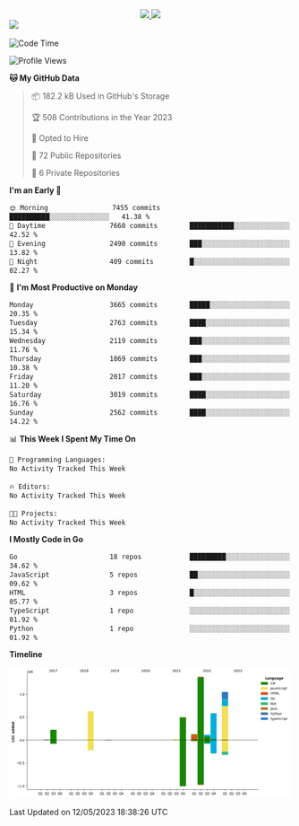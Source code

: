 <div align="center">
  <a href="https://github.com/arielsrv">
    <img height="180em" src="https://github-readme-stats.vercel.app/api?username=arielsrv&show_icons=true&theme=radical&include_all_commits=true&count_private=true"/>
    <img height="180em" src="https://github-readme-stats.vercel.app/api/top-langs/?username=arielsrv&layout=compact&langs_count=10&theme=radical"/>
 </a>
</div>

<div>
  <a href="https://www.linkedin.com/in/arielpineiro/" target="_blank">
    <img src="https://img.shields.io/badge/-LinkedIn-%230077B5?style=for-the-badge&logo=linkedin&logoColor=white" target="_blank">
  </a>
</div>

<!--START_SECTION:waka-->
![Code Time](http://img.shields.io/badge/Code%20Time-0%20secs-blue)

![Profile Views](http://img.shields.io/badge/Profile%20Views-0-blue)

**🐱 My GitHub Data** 

> 📦 182.2 kB Used in GitHub's Storage 
 > 
> 🏆 508 Contributions in the Year 2023
 > 
> 💼 Opted to Hire
 > 
> 📜 72 Public Repositories 
 > 
> 🔑 6 Private Repositories 
 > 
**I'm an Early 🐤** 

```text
🌞 Morning                7455 commits        ██████████░░░░░░░░░░░░░░░   41.38 % 
🌆 Daytime                7660 commits        ███████████░░░░░░░░░░░░░░   42.52 % 
🌃 Evening                2490 commits        ███░░░░░░░░░░░░░░░░░░░░░░   13.82 % 
🌙 Night                  409 commits         █░░░░░░░░░░░░░░░░░░░░░░░░   02.27 % 
```
📅 **I'm Most Productive on Monday** 

```text
Monday                   3665 commits        █████░░░░░░░░░░░░░░░░░░░░   20.35 % 
Tuesday                  2763 commits        ████░░░░░░░░░░░░░░░░░░░░░   15.34 % 
Wednesday                2119 commits        ███░░░░░░░░░░░░░░░░░░░░░░   11.76 % 
Thursday                 1869 commits        ███░░░░░░░░░░░░░░░░░░░░░░   10.38 % 
Friday                   2017 commits        ███░░░░░░░░░░░░░░░░░░░░░░   11.20 % 
Saturday                 3019 commits        ████░░░░░░░░░░░░░░░░░░░░░   16.76 % 
Sunday                   2562 commits        ████░░░░░░░░░░░░░░░░░░░░░   14.22 % 
```


📊 **This Week I Spent My Time On** 

```text
💬 Programming Languages: 
No Activity Tracked This Week

🔥 Editors: 
No Activity Tracked This Week

🐱‍💻 Projects: 
No Activity Tracked This Week
```

**I Mostly Code in Go** 

```text
Go                       18 repos            █████████░░░░░░░░░░░░░░░░   34.62 % 
JavaScript               5 repos             ██░░░░░░░░░░░░░░░░░░░░░░░   09.62 % 
HTML                     3 repos             █░░░░░░░░░░░░░░░░░░░░░░░░   05.77 % 
TypeScript               1 repo              ░░░░░░░░░░░░░░░░░░░░░░░░░   01.92 % 
Python                   1 repo              ░░░░░░░░░░░░░░░░░░░░░░░░░   01.92 % 
```



**Timeline**

![Lines of Code chart](https://raw.githubusercontent.com/arielsrv/arielsrv/main/assets/bar_graph.png)


 Last Updated on 12/05/2023 18:38:26 UTC
<!--END_SECTION:waka-->
